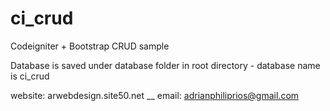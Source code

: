 # ci_crud
Codeigniter + Bootstrap CRUD sample

Database is saved under database folder in root directory - database name is ci_crud

website: arwebdesign.site50.net __ 
email: adrianphiliprios@gmail.com
